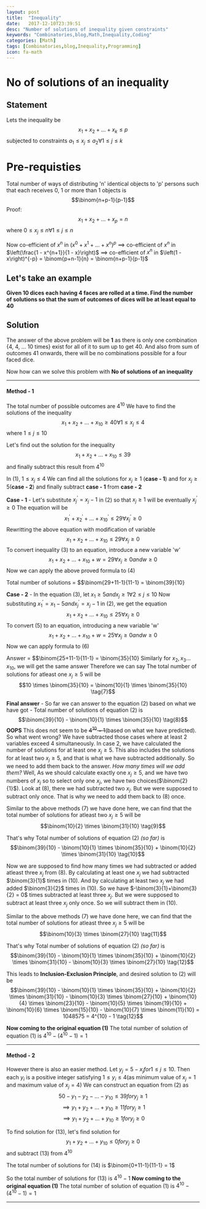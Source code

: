 ```yaml
---
layout: post
title:  "Inequality"
date:   2017-12-10T23:39:51
desc: "Number of solutions of inequality given constraints"
keywords: "Combinatories,blog,Math,Inequality,Coding"
categories: [Math]
tags: [Combinatories,blog,Inequality,Programming]
icon: fa-math
---
```


# No of solutions of an inequality

## Statement
Lets the inequality be $$x_1 + x_2 + \dots + x_k \le p$$ subjected to constraints $a_1 \le x_j \le a_2 \forall 1 \le j \le k$

# Pre-requisties
Total number of ways of distributing 'n' identical objects to 'p' persons such that each receives 0, 1 or more than 1 objects is$$\binom{n+p-1}{p-1}$$
Proof:
$$x_1 + x_2 + \dots + x_p = n$$
where $0 \le x_j \le n \forall 1 \le j \le n$

Now co-efficient of $x^n$ in $\left(x^0 + x^1 + \dots + x^n\right)^p$
$\implies$ co-efficient of $x^n$ in $\left(\frac{1 - x^{n+1}}{1 - x}\right)$
$\implies$ co-efficient of $x^n$ in $\left(1 - x\right)^{-p} = \binom{p+n-1}{n} = \binom{n+p-1}{p-1}$

## Let's take an example

**Given 10 dices each having 4 faces are rolled at a time. Find the number of solutions so that the sum of outcomes of dices will be at least equal to 40**

## Solution
The answer of the above problem will be **1** as there is only one combination {4, 4, ... 10 times} exist for all of it to sum up to get 40. And 
also from sum of outcomes 41 onwards, there will be no combinations possible for a four faced dice.

Now how can we solve this problem with **No of solutions of an inequality**

---

#### Method - 1
The total number of possible outcomes are $4^{10}$
We have to find the solutions of the inequality $$x_1 + x_2 + \dots + x_10 \ge 40  \forall 1 \le x_j \le 4 \tag{1}$$ where $1 \le j \le 10$

Let's find out the solution for the inequality $$x_1 + x_2 + \dots + x_10 \le 39 \tag{2}$$ and finally subtract this result from $4^{10}$

In (1), $1 \le x_j \le 4$
We can find all the solutions for $x_j \ge 1$ (**case - 1**) and for $x_j \ge 5$(**case - 2**) and finally subtract **case - 1** from **case - 2**

__Case - 1__ -
Let's substitute $x_j^{'} = x_j - 1$ in (2) so that $x_j \ge 1$ will be eventually $x_j^{'} \ge 0$
The equation will be $$x_1^{'} + x_2^{'} + \dots + x_10^{'} \le 29 \forall x_j^{'} \ge 0$$
Rewritting the above equation with modification of variable $$x_1 + x_2 + \dots + x_10 \le 29 \forall x_j \ge 0 \tag{3}$$
To convert inequality (3) to an equation, introduce a new variable 'w'
$$x_1 + x_2 + \dots + x_10 + w = 29 \forall x_j \ge 0 and w \ge 0 \tag{4}$$
Now we can apply the above proved formula to (4)

Total number of solutions = $$\binom{29+11-1}{11-1} = \binom{39}{10}

__Case - 2__ -
In the equation (3), let $x_1 \ge 5 and x_j \ge 1 \forall 2 \le j \le 10$
Now substituting $x_1^{'} = x_1 - 5 and x_j^{'} = x_j - 1$ in (2), we get the equation
$$x_1 + x_2 + \dots + x_10 \le 25 \forall x_j \ge 0 \tag{5}$$
To convert (5) to an equation, introducing a new variable 'w'
$$x_1 + x_2 + \dots + x_10 + w = 25 \forall x_j \ge 0 and w \ge 0 \tag{6}$$
Now we can apply formula to (6)

Answer = $$\binom{25+11-1}{11-1} = \binom{35}{10}
Similarly for $x_2, x_3 \dots x_10$, we will get the same answer
Therefore we can say
The total number of solutions for atleast one $x_j \ge 5$ will be $$10 \times \binom{35}{10} = \binom{10}{1} \times \binom{35}{10} \tag{7}$$

__Final answer__ -
So far we can answer to the equation (2) based on what we have got -
Total number of solutions of equation (2) is $$\binom{39}{10} - \binom{10}{1} \times \binom{35}{10} \tag{8}$$
**OOPS** This does not seem to be ~~$4^{10} - 1$~~(based on what we have predicted). So what went wrong?
We have subtracted those cases where at least 2 variables exceed 4 simultaneously. In case 2, we have calculated the number of solutions for at 
least one $x_j \ge 5$. This also includes the solutions for at least two $x_j \ge 5$, and that is what we have subtracted additionally. So we need 
to add them back to the answer. _How many times will we add them?_ Well, As we should calculate exactly one $x_j \ge 5$, and we have two numbers of
 $x_j$ so to select only one $x_j$, we have two choices($\binom{2}{1}$). Look at (8), there we had subtracted two $x_j$. But we were supposed to 
subtract only once. That is why we need to add them back to (8) once.

Similar to the above methods (7) we have done here, we can find that the total number of solutions for atleast two $x_j \ge 5$ will be 
$$\binom{10}{2} \times \binom{31}{10} \tag{9}$$

That's why Total number of solutions of equation (2) _(so far)_ is 
$$\binom{39}{10} - \binom{10}{1} \times \binom{35}{10} + \binom{10}{2} \times \binom{31}{10} \tag{10}$$

Now we are supposed to find how many times we had subtracted or added atleast three $x_j$ from (8). By calculating at least one $x_j$ we had
 subtracted $\binom{3}{1}$ times in (10). And by calculating at least two $x_j$ we had added $\binom{3}{2}$ times in (10). So we have 
 $-\binom{3}{1}+\binom{3}{2} = 0$ times subtracted at least three $x_j$. But we were supposed to subtract at least three $x_j$ only once. So we will 
 subtract them in (10).
 
 Similar to the above methods (7) we have done here, we can find that the total number of solutions for atleast three $x_j \ge 5$ will be 
$$\binom{10}{3} \times \binom{27}{10} \tag{11}$$

That's why Total number of solutions of equation (2) _(so far)_ is 
$$\binom{39}{10} - \binom{10}{1} \times \binom{35}{10} + \binom{10}{2} \times \binom{31}{10} - \binom{10}{3} \times \binom{27}{10} \tag{12}$$

This leads to **Inclusion-Exclusion Principle**, and desired solution to (2) will be
$$\binom{39}{10} - \binom{10}{1} \times \binom{35}{10} + \binom{10}{2} \times \binom{31}{10} - \binom{10}{3} \times \binom{27}{10} + \binom{10}{4} \times \binom{23}{10} - \binom{10}{5} \times \binom{19}{10} + \binom{10}{6} \times \binom{15}{10} - \binom{10}{7} \times \binom{11}{10} = 1048575 = 4^{10} - 1 \tag{12}$$

**Now coming to the original equation (1)**
The total number of solution of equation (1) is $4^{10} - \left(4^{10} - 1\right) = 1$

---

#### Method - 2
However there is also an easier method.
Let $y_j = 5 - x_j for 1 \le j \le 10$. Then each $y_i$ is a positive integer satisfying $1 \le y_i \le 4$(as minimum value of $x_j = 1$ and
 maximum value of $x_j = 4$)
We can construct an equation from (2) as $$50 - y_1 - y_2 - \dots - y_10 \le 39 for y_j \ge 1$$
$$\implies y_1 + y_2 + \dots + y_10 \ge 11 for y_j \ge 1$$
$$\implies y_1 + y_2 + \dots + y_10 \ge 1 for y_j \ge 0 \tag{13}$$

To find solution for (13), let's find solution for $$y_1 + y_2 + \dots + y_10 \le 0 for y_j \ge 0 \tag{14}$$ and subtract (13) from $4^{10}$

The total number of solutions for (14) is $\binom{0+11-1}{11-1} = 1$

So the total number of solutions for (13) is $4^{10} - 1$
**Now coming to the original equation (1)**
The total number of solution of equation (1) is $4^{10} - \left(4^{10} - 1\right) = 1$

---
